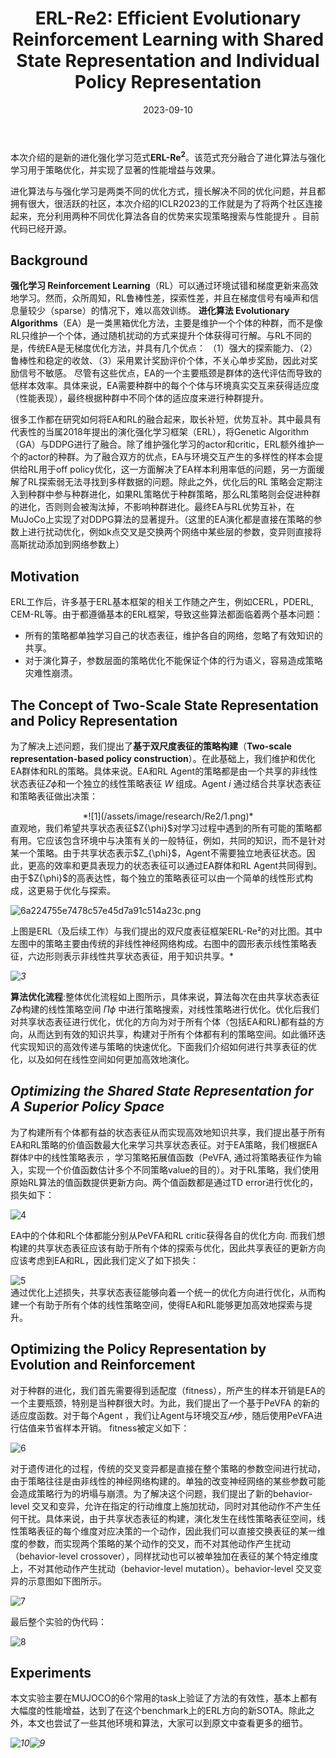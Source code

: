 ﻿---
layout: post
title: "ERL-Re2: Efficient Evolutionary Reinforcement Learning with Shared State Representation and Individual Policy Representation"
date: 2023-09-10
auth: "Pengyi Li"
internal: true
contain_poster: true
poster: /assets/image/index/re2.png 
excerpt: "Deep Reinforcement Learning (Deep RL) and Evolutionary Algorithms (EA) are two major paradigms of policy optimization with distinct learning principles, i.e., gradient-based v.s. gradient-free. An appealing research direction is integrating Deep RL and EA to devise new methods by fusing their complementary advantages. However, existing works on combining Deep RL and EA have two common drawbacks: 1) the RL agent and EA agents learn their policies individually, neglecting efficient sharing of useful common knowledge; 2) parameter-level policy optimization guarantees no semantic level of behavior evolution for the EA side. In this paper, we propose Evolutionary Reinforcement Learning with Two-scale State Representation and Policy Representation (ERL-Re^2), a novel solution to the aforementioned two drawbacks. The key idea of ERL-Re^2 is two-scale representation: all EA and RL policies share the same nonlinear state representation while maintaining individual} linear policy representations. The state representation conveys expressive common features of the environment learned by all the agents collectively; the linear policy representation provides a favorable space for efficient policy optimization, where novel behavior-level crossover and mutation operations can be performed. Moreover, the linear policy representation allows convenient generalization of policy fitness with the help of the Policy-extended Value Function Approximator (PeVFA), further improving the sample efficiency of fitness estimation. The experiments on a range of continuous control tasks show that ERL-Re^2 consistently outperforms advanced baselines and achieves the State Of The Art (SOTA). "
links:
  - name: PDF
    icon: picture_as_pdf
    link: https://arxiv.org/abs/2210.17375
  - name: Code
    icon: github
    link: https://github.com/yeshenpy/ERL-Re2
---

本次介绍的是新的进化强化学习范式**ERL-Re$^2$**。该范式充分融合了进化算法与强化学习用于策略优化，并实现了显著的性能增益与效果。

进化算法与与强化学习是两类不同的优化方式，擅长解决不同的优化问题，并且都拥有很大，很活跃的社区，本次介绍的ICLR2023的工作就是为了将两个社区连接起来，充分利用两种不同优化算法各自的优势来实现策略搜索与性能提升 。目前代码已经开源。

## Background

**强化学习 Reinforcement Learning**（RL）可以通过环境试错和梯度更新来高效地学习。然而，众所周知，RL鲁棒性差，探索性差，并且在梯度信号有噪声和信息量较少（sparse）的情况下，难以高效训练。
**进化算法 Evolutionary Algorithms**（EA）是一类黑箱优化方法，主要是维护一个个体的种群，而不是像RL只维护一个个体，通过随机扰动的方式来提升个体获得可行解。与RL不同的是，传统EA是无梯度优化方法，并具有几个优点：
（1）强大的探索能力、（2）鲁棒性和稳定的收敛、（3）采用累计奖励评价个体，不关心单步奖励，因此对奖励信号不敏感。
尽管有这些优点，EA的一个主要瓶颈是群体的迭代评估而导致的低样本效率。具体来说，EA需要种群中的每个个体与环境真实交互来获得适应度（性能表现），最终根据种群中不同个体的适应度来进行种群提升。

很多工作都在研究如何将EA和RL的融合起来，取长补短，优势互补。其中最具有代表性的当属2018年提出的演化强化学习框架（ERL），将Genetic Algorithm（GA）与DDPG进行了融合。除了维护强化学习的actor和critic，ERL额外维护一个的actor的种群。为了融合双方的优点，EA与环境交互产生的多样性的样本会提供给RL用于off policy优化，这一方面解决了EA样本利用率低的问题，另一方面缓解了RL探索弱无法寻找到多样数据的问题。除此之外，优化后的RL 策略会定期注入到种群中参与种群进化，如果RL策略优于种群策略，那么RL策略则会促进种群的进化，否则则会被淘汰掉，不影响种群进化。最终EA与RL优势互补，在MuJoCo上实现了对DDPG算法的显著提升。（这里的EA演化都是直接在策略的参数上进行扰动优化，例如k点交叉是交换两个网络中某些层的参数，变异则直接将高斯扰动添加到网络参数上）

## Motivation

ERL工作后，许多基于ERL基本框架的相关工作随之产生，例如CERL，PDERL, CEM-RL等。由于都遵循基本的ERL框架，导致这些算法都面临着两个基本问题：

* 所有的策略都单独学习自己的状态表征，维护各自的网络，忽略了有效知识的共享。
* 对于演化算子，参数层面的策略优化不能保证个体的行为语义，容易造成策略灾难性崩溃。


## The Concept of Two-Scale State Representation and Policy Representation
为了解决上述问题，我们提出了**基于双尺度表征的策略构建**（**Two-scale representation-based policy construction**）。在此基础上，我们维护和优化EA群体和RL的策略。具体来说。EA和RL Agent的策略都是由一个共享的非线性状态表征$Z{\phi}$和一个独立的线性策略表征 $W$ 组成。Agent $i$ 通过结合共享状态表征和策略表征做出决策：

<div style="display: flex;width: 100%;justify-content: center;">
*![1](/assets/image/research/Re2/1.png)*  
</div>
直观地，我们希望共享状态表征$Z{\phi}$对学习过程中遇到的所有可能的策略都有用。它应该包含环境中与决策有关的一般特征，例如，共同的知识，而不是针对某一个策略。由于共享状态表示$Z_{\phi}$，Agent不需要独立地表征状态。因此，更高的效率和更具表现力的状态表征可以通过EA群体和RL Agent共同得到。由于$Z{\phi}$的高表达性，每个独立的策略表征可以由一个简单的线性形式构成，这更易于优化与探索。

![6a224755e7478c57e45d7a91c514a23c.png](/assets/image/research/Re2/2.png)  

上图是ERL（及后续工作）与我们提出的双尺度表征框架ERL-Re²的对比图。其中左图中的策略主要由传统的非线性神经网络构成。右图中的圆形表示线性策略表征，六边形则表示非线性共享状态表征，用于知识共享。*  

*![3](/assets/image/research/Re2/3.png)*  

**算法优化流程**:整体优化流程如上图所示，具体来说，算法每次在由共享状态表征$Z{\phi}$构建的线性策略空间 $\Pi{\phi}$ 中进行策略搜索，对线性策略进行优化。优化后我们对共享状态表征进行优化，优化的方向为对于所有个体（包括EA和RL)都有益的方向，从而达到有效的知识共享，构建对于所有个体都有利的策略空间。如此循环迭代实现知识的高效传递与策略的快速优化。下面我们介绍如何进行共享表征的优化，以及如何在线性空间如何更加高效地演化。

## *Optimizing the Shared State Representation for A Superior Policy Space*  
为了构建所有个体都有益的状态表征从而实现高效地知识共享，我们提出基于所有EA和RL策略的价值函数最大化来学习共享状态表征。对于EA策略，我们根据EA群体ℙ中的线性策略表示 ，学习策略拓展值函数（PeVFA, 通过将策略表征作为输入，实现一个价值函数估计多个不同策略value的目的）。对于RL策略，我们使用原始RL算法的值函数提供更新方向。两个值函数都是通过TD error进行优化的，损失如下：

![4](/assets/image/research/Re2/4.png)  

EA中的个体和RL个体都能分别从PeVFA和RL critic获得各自的优化方向. 而我们想构建的共享状态表征应该有助于所有个体的探索与优化，因此共享表征的更新方向应该考虑到EA和RL，因此我们定义了如下损失：

![5](/assets/image/research/Re2/5.png)  
通过优化上述损失，共享状态表征能够向着一个统一的优化方向进行优化，从而构建一个有助于所有个体的线性策略空间，使得EA和RL能够更加高效地探索与提升。

## Optimizing the Policy Representation by Evolution and Reinforcement 
对于种群的进化，我们首先需要得到适配度（fitness），所产生的样本开销是EA的一个主要瓶颈，特别是当种群很大时。为此，我们提出了一个基于PeVFA 的新的适应度函数。对于每个Agent ，我们让Agent与环境交互$𝐻$步，随后使用PeVFA进行估值来节省样本开销。 fitness被定义如下：  

![6](/assets/image/research/Re2/6.png)  

对于遗传进化的过程，传统的交叉变异都是直接在整个策略的参数空间进行扰动，由于策略往往是由非线性的神经网络构建的。单独的改变神经网络的某些参数可能会造成策略行为的坍塌与崩溃。为了解决这个问题，我们提出了新的behavior-level 交叉和变异，允许在指定的行动维度上施加扰动，同时对其他动作不产生任何干扰。具体来说，由于共享状态表征的构建，演化发生在线性策略表征空间，线性策略表征的每个维度对应决策的一个动作，因此我们可以直接交换表征的某一维度的参数，而实现两个策略的某个动作的交叉，而不对其他动作产生扰动（behavior-level crossover），同样扰动也可以被单独加在表征的某个特定维度上，不对其他动作产生扰动（behavior-level mutation）。behavior-level 交叉变异的示意图如下图所示。

![7](/assets/image/research/Re2/7.png)

最后整个实验的伪代码：

![8](/assets/image/research/Re2/8.png)

## Experiments
本文实验主要在MUJOCO的6个常用的task上验证了方法的有效性，基本上都有大幅度的性能增益，达到了在这个benchmark上的ERL方向的新SOTA。除此之外，本文也尝试了一些其他环境和算法，大家可以到原文中查看更多的细节。

*![10](/assets/image/research/Re2/10.png)![9](/assets/image/research/Re2/9.png)*
